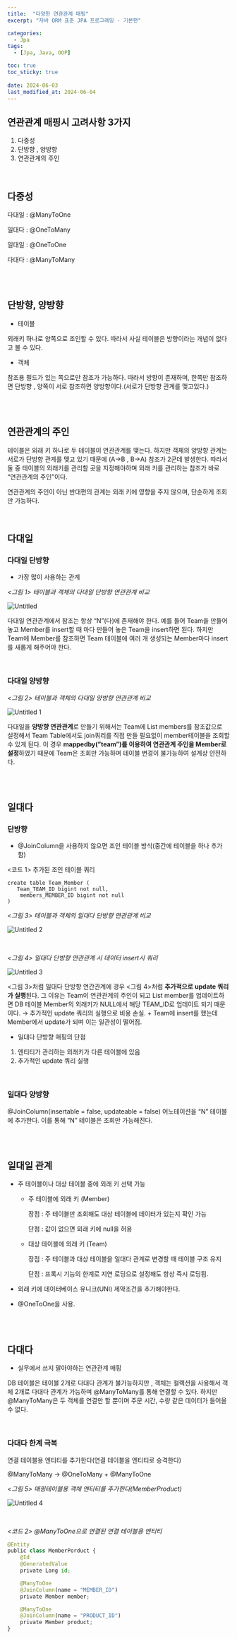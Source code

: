 ```yaml
---
title:  "다양한 연관관계 매핑"
excerpt: "자바 ORM 표준 JPA 프로그래밍 - 기본편"

categories:
  - Jpa
tags:
  - [Jpa, Java, OOP]

toc: true
toc_sticky: true
 
date: 2024-06-03
last_modified_at: 2024-06-04
---
```





## 연관관계 매핑시 고려사항 3가지

1. 다중성
2. 단방향 , 양방향 
3. 연관관계의 주인

<br/>

## 다중성

다대일 : @ManyToOne

일대다 : @OneToMany

일대일 : @OneToOne

다대다 : @ManyToMany

<br/>
<br/>

## 단방향, 양방향

- 테이블

외래키 하나로 양쪽으로 조인할 수 있다. 따라서 사실 테이블은 방향이라는 개념이 없다고 볼 수 있다.

- 객체

참조용 필드가 있는 쪽으로만 참조가 가능하다. 따라서 방향이 존재하며, 한쪽만 참조하면 단방향 , 양쪽이 서로 참조하면 양방향이다.(서로가 단방향 관계를 맺고있다.)

<br/>
<br/>

## 연관관계의 주인

테이블은 외래 키 하나로 두 테이블이 연관관계를 맺는다. 하지만 객체의 양방향 관계는 서로가 단방향 관계를 맺고 있기 때문에 (A→B , B→A) 참조가 2군데 발생한다. 따라서 둘 중 테이블의 외래키를 관리할 곳을 지정해야하며 외래 키를 관리하는 참조가 바로 “연관관계의 주인”이다.

연관관계의 주인이 아닌 반대편의 관계는 외래 키에 영향을 주지 않으며, 단순하게 조회만 가능하다.

<br/>

## 다대일

### 다대일 단방향

- 가장 많이 사용하는 관계

*<그림 1> 테이블과 객체의 다대일 단방향 연관관계 비교* 

![Untitled](https://github.com/Jedo0224/Jedo0224.github.io/assets/90050514/00ae8527-c27d-4d49-a0cd-6b3c9d557769)

다대일 연관관계에서 참조는 항상 “N”(다)에 존재해야 한다. 예를 들어 Team을 만들어 놓고 Member를 insert할 때 마다 만들어 놓은 Team을 insert하면 된다. 하지만 Team에 Member를 참조하면 Team 테이블에 여러 개 생성되는 Member마다 insert를 새롭게 해주어야 한다.  


<br/>


### 다대일 양방향

*<그림 2> 테이블과 객체의 다대일 양방향 연관관계 비교* 

![Untitled 1](https://github.com/Jedo0224/Jedo0224.github.io/assets/90050514/ddf3d2df-937c-4297-b1f3-78517e00bdb8)



다대일을 **양방향 연관관계**로 만들기 위해서는 Team에 List members를 참조값으로 설정해서 Team Table에서도 join쿼리를 직접 만들 필요없이 member테이블을 조회할 수 있게 된다. 이 경우 **mappedby(”team”)를 이용하여 연관관계 주인을 Member로 설정**하였기 때문에 Team은 조회만 가능하며 테이블 변경이 불가능하여 설계상 안전하다. 

<br/>
<br/>

## 일대다

### 단방향

- @JoinColumn을 사용하지 않으면 조인 테이블 방식(중간에 테이블을 하나 추가함)

<코드 1> 추가된 조인 테이블 쿼리

```
create table Team_Member (
   Team_TEAM_ID bigint not null,
    members_MEMBER_ID bigint not null
)

```

*<그림 3> 테이블과 객체의 일대다 단방향 연관관계 비교* 

![Untitled 2](https://github.com/Jedo0224/Jedo0224.github.io/assets/90050514/59745cb2-6e6f-4804-8ad0-aa499644b0dd)



<br/>

*<그림 4> 일대다 단방향 연관관계 시 데이터 insert시 쿼리*

![Untitled 3](https://github.com/Jedo0224/Jedo0224.github.io/assets/90050514/f9c71143-fe42-4367-8b6e-d9a37fee5dba)



<그림 3>처럼 일대다 단방향 연간관계에 경우 <그림 4>처럼 **추가적으로** **update 쿼리가 실행**된다. 그 이유는 Team이 연관관계의 주인이 되고 List member를 업데이트하면 DB 테이블 Member의 외래키가 NULL에서 해당 TEAM_ID로 업데이트 되기 때문이다. → 추가적인 update 쿼리의 실행으로 비용 손실. + Team에 insert를 했는데 Member에서 update가 되며 이는 일관성이 떨어짐.

- 일대다 단방향 매핑의 단점
1. 엔티티가 관리하는 외래키가 다른 테이블에 있음
2. 추가적인 update 쿼리 실행

<br/>

### 일대다 양방향

@JoinColumn(insertable = false, updateable = false) 어노테이션을 “N” 테이블에 추가한다. 이를 통해 “N” 테이블은 조회만 가능해진다. 

<br/>
<br/>

## 일대일 관계

- 주 테이블이나 대상 테이블 중에  외래 키 선택 가능
    - 주 테이블에 외래 키 (Member)
        
        장점 : 주 테이블만 조회해도 대상 테이블에 데이터가 있는지 확인 가능
        
        단점 : 값이 없으면 외래 키에 null을 허용
        
    
    - 대상 테이블에 외래 키 (Team)
        
        장점 :  주 테이블과 대상 테이블을 일대다 관계로 변경할 때 테이블 구조 유지
        
        단점 : 프록시 기능의 한계로 지연 로딩으로 설정해도 항상 즉시 로딩됨.
        

- 외래 키에 데이터베이스 유니크(UNI) 제약조건을 추가해야한다.
- @OneToOne을 사용.

<br/>
<br/>

## 다대다

- 실무에서 쓰지 말아야하는 연관관계 매핑

DB 테이블은 테이블 2개로 다대다 관계가 불가능하지만 , 객체는 컬랙션을 사용해서 객체 2개로 다대다 관계가 가능하며 @ManyToMany를 통해 연결할 수 있다. 하지만 @ManyToMany은 두 객체를 연결만 할 뿐이며 주문 시간, 수량 같은 데이터가 들어올 수 없다. 

<br/>

### 다대다 한계 극복

연결 테이블용 엔티티를 추가한다(연결 테이블을 엔티티로 승격한다)

@ManyToMany → @OneToMany  + @ManyToOne

*<그림 5> 매핑테이블용 객체 엔티티를 추가한다(MemberProduct)*

![Untitled 4](https://github.com/Jedo0224/Jedo0224.github.io/assets/90050514/959e6c32-52ba-42b3-9763-9672468d974c)


<br/>


*<코드 2> @ManyToOne으로 연결된 연결 테이블용 엔티티*

```python
@Entity
public class MemberPorduct {
    @Id
    @GeneratedValue
    private Long id;

    @ManyToOne
    @JoinColumn(name = "MEMBER_ID")
    private Member member;

    @ManyToOne
    @JoinColumn(name = "PRODUCT_ID")
    private Member product;
}

```
